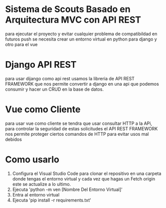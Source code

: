 # Sistema de Scouts Basado en Arquitectura MVC con API REST

para ejecutar el proyecto y evitar cualquier problema de compatibildad en futuros push se necesita crear un entorno virtual en python para django y otro para el vue

# Django API REST

para usar dijango como api rest usamos la libreria de API REST FRAMEWORK que nos permite convertir a django en una api que podemos consumir y hacer un CRUD en la base de datos.

# Vue como Cliente

para usar vue como cliente se tendra que usar consultar HTTP a la APi, para controlar la seguridad de estas solicitudes el API REST FRAMEWORK nos permite proteger ciertos comandos de HTTP para evitar usos mal debidos

# Como usarlo

1. Configura el Visual Studio Code para clonar el repositivo en una carpeta donde tengas el entorno virtual y cada vez que hagas un Fetch origin este se actualize a lo ultimo.
2. Ejecuta 'python -m ven [Nombre Del Entorno Virtual]'
3. Entra al entorno virtual
4. Ejecuta 'pip install -r requirements.txt'